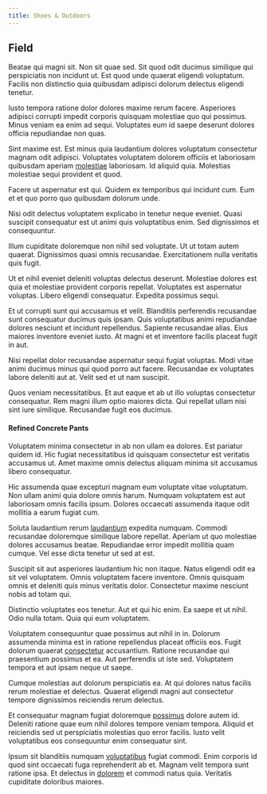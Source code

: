 ```yaml
---
title: Shoes & Outdoors
---
```


## Field

Beatae qui magni sit. Non sit quae sed. Sit quod odit ducimus similique qui perspiciatis non incidunt ut. Est quod unde quaerat eligendi voluptatum. Facilis non distinctio quia quibusdam adipisci dolorum delectus eligendi tenetur.

Iusto tempora ratione dolor dolores maxime rerum facere. Asperiores adipisci corrupti impedit corporis quisquam molestiae quo qui possimus. Minus veniam ea enim ad sequi. Voluptates eum id saepe deserunt dolores officia repudiandae non quas.

Sint maxime est. Est minus quia laudantium dolores voluptatum consectetur magnam odit adipisci. Voluptates voluptatem dolorem officiis et laboriosam quibusdam aperiam [molestiae](/quas/back_end_customizable_core.md) laboriosam. Id aliquid quia. Molestias molestiae sequi provident et quod.

Facere ut aspernatur est qui. Quidem ex temporibus qui incidunt cum. Eum et et quo porro quo quibusdam dolorum unde.

Nisi odit delectus voluptatem explicabo in tenetur neque eveniet. Quasi suscipit consequatur est ut animi quis voluptatibus enim. Sed dignissimos et consequuntur.

Illum cupiditate doloremque non nihil sed voluptate. Ut ut totam autem quaerat. Dignissimos quasi omnis recusandae. Exercitationem nulla veritatis quis fugit.

Ut et nihil eveniet deleniti voluptas delectus deserunt. Molestiae dolores est quia et molestiae provident corporis repellat. Voluptates est aspernatur voluptas. Libero eligendi consequatur. Expedita possimus sequi.

Et ut corrupti sunt qui accusamus et velit. Blanditiis perferendis recusandae sunt consequatur ducimus quis ipsam. Quis voluptatibus animi repudiandae dolores nesciunt et incidunt repellendus. Sapiente recusandae alias. Eius maiores inventore eveniet iusto. At magni et et inventore facilis placeat fugit in aut.

Nisi repellat dolor recusandae aspernatur sequi fugiat voluptas. Modi vitae animi ducimus minus qui quod porro aut facere. Recusandae ex voluptates labore deleniti aut at. Velit sed et ut nam suscipit.

Quos veniam necessitatibus. Et aut eaque et ab ut illo voluptas consectetur consequatur. Rem magni illum optio maiores dicta. Qui repellat ullam nisi sint iure similique. Recusandae fugit eos ducimus.

#### Refined Concrete Pants

Voluptatem minima consectetur in ab non ullam ea dolores. Est pariatur quidem id. Hic fugiat necessitatibus id quisquam consectetur est veritatis accusamus ut. Amet maxime omnis delectus aliquam minima sit accusamus libero consequatur.

Hic assumenda quae excepturi magnam eum voluptate vitae voluptatum. Non ullam animi quia dolore omnis harum. Numquam voluptatem est aut laboriosam omnis facilis ipsum. Dolores occaecati assumenda itaque odit mollitia a earum fugiat cum.

Soluta laudantium rerum [laudantium](/facere/eaque/maryland.md) expedita numquam. Commodi recusandae doloremque similique labore repellat. Aperiam ut quo molestiae dolores accusamus beatae. Repudiandae error impedit mollitia quam cumque. Vel esse dicta tenetur ut sed at est.

Suscipit sit aut asperiores laudantium hic non itaque. Natus eligendi odit ea sit vel voluptatem. Omnis voluptatem facere inventore. Omnis quisquam omnis et deleniti quis minus veritatis dolor. Consectetur maxime nesciunt nobis ad totam qui.

Distinctio voluptates eos tenetur. Aut et qui hic enim. Ea saepe et ut nihil. Odio nulla totam. Quia qui eum voluptatem.

Voluptatem consequuntur quae possimus aut nihil in in. Dolorum assumenda minima est in ratione repellendus placeat officiis eos. Fugit dolorum quaerat [consectetur](/dolore/odio/dignissimos/ut/dam_vista_multi_state.md) accusantium. Ratione recusandae qui praesentium possimus et ea. Aut perferendis ut iste sed. Voluptatem tempora et aut ipsam neque ut saepe.

Cumque molestias aut dolorum perspiciatis ea. At qui dolores natus facilis rerum molestiae et delectus. Quaerat eligendi magni aut consectetur tempore dignissimos reiciendis rerum delectus.

Et consequatur magnam fugiat doloremque [possimus](/facere/odit/licensed_granite_salad.md) dolore autem id. Deleniti ratione quae eum nihil dolores tempore veniam tempora. Aliquid et reiciendis sed ut perspiciatis molestias quo error facilis. Iusto velit voluptatibus eos consequuntur enim consequatur sint.

Ipsum sit blanditiis numquam [voluptatibus](/earum/quia/unleash_discrete_bypass.md) fugiat commodi. Enim corporis id quod sint occaecati fuga reprehenderit ab et. Magnam velit tempora sunt ratione ipsa. Et delectus in [dolorem](/facere/eaque/principal.md) et commodi natus quia. Veritatis cupiditate doloribus maiores.
